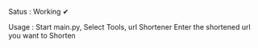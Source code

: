 Satus :
    Working ✔

Usage :
    Start main.py, Select Tools, url Shortener
    Enter the shortened url you want to Shorten
    